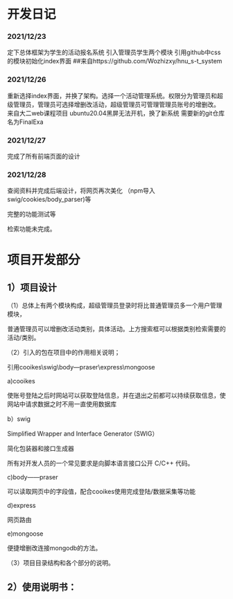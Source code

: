 # 开发日记

### 2021/12/23

定下总体框架为学生的活动报名系统
引入管理员学生两个模块
引用github中css 的模块初始化index界面
##来自https://github.com/Wozhizxy/hnu_s-t_system

### 2021/12/26

重新选择index界面，并换了架构。选择一个活动管理系统。权限分为管理员和超级管理员，管理员可选择增删改活动，超级管理员可管理管理员账号的增删改。
来自大二web课程项目
ubuntu20.04黑屏无法开机，换了新系统
需要新的git仓库 名为FinalExa

### 2021/12/27

完成了所有前端页面的设计

### 2021/12/28

查阅资料并完成后端设计，将网页再次美化
（npm导入swig/cookies/body_parser)等

完整的功能测试等

检索功能未完成。

# 项目开发部分

## 1）项目设计

（1）总体上有两个模块构成，超级管理员登录时将比普通管理员多一个用户管理模块，

普通管理员可以增删改活动类别，具体活动。上方搜索框可以根据类别检索需要的活动/类别。

（2）引入的包在项目中的作用相关说明；

引用cooikes\swig\body—praser\express\mongoose

a)cooikes

使账号登陆之后时网站可以获取登陆信息，并在退出之前都可以持续获取信息，使网站中请求数据之时不用一直使用数据库

b）swig

Simplified Wrapper and Interface Generator (SWIG）

简化包装器和接口生成器

所有对开发人员的一个常见要求是向脚本语言接口公开 C/C++ 代码。

c)body——praser

可以读取网页中的字段值，配合cooikes使用完成登陆/数据采集等功能

d)express

网页路由

e)mongoose

便捷增删改连接mongodb的方法。

（3）项目目录结构和各个部分的说明。

## 2）使用说明书：




